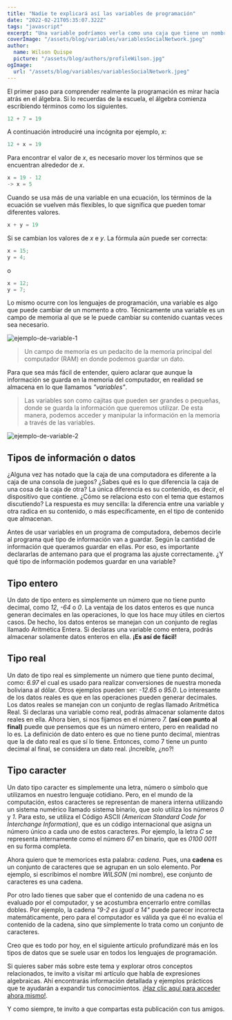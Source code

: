```yaml
---
title: "Nadie te explicará así las variables de programación"
date: "2022-02-21T05:35:07.322Z"
tags: "javascript"
excerpt: "Una variable podríamos verla como una caja que tiene un nombre y a la cual se le puede introducir (asignar) un valor en un momento dado, y en cualquier otro momento, podemos utilizar (leer) dicho valor y el valor de la variable podrá cambiar."
coverImage: "/assets/blog/variables/variablesSocialNetwork.jpeg"
author:
  name: Wilson Quispe
  picture: "/assets/blog/authors/profileWilson.jpg"
ogImage:
  url: "/assets/blog/variables/variablesSocialNetwork.jpeg"
---
```


El primer paso para comprender realmente la programación es mirar hacia atrás en el álgebra. Si lo recuerdas de la escuela, el álgebra comienza escribiendo términos como los siguientes.

```js
12 + 7 = 19
```

A continuación introduciré una incógnita por ejemplo, _x_:

```js
12 + x = 19
```

Para encontrar el valor de _x_, es necesario mover los términos que se encuentran alrededor de _x_.

```js
x = 19 - 12
-> x = 5
```

Cuando se usa más de una variable en una ecuación, los términos de la ecuación se vuelven más flexibles, lo que significa que pueden tomar diferentes valores.

```js
x + y = 19
```

Si se cambian los valores de _x_ e _y_. La fórmula aún puede ser correcta:

```js
x = 15;
y = 4;
```

o

```js
x = 12;
y = 7;
```

Lo mismo ocurre con los lenguajes de programación, una variable es algo que puede cambiar de un momento a otro. Técnicamente una variable es un campo de memoria al que se le puede cambiar su contenido cuantas veces sea necesario.

![ejemplo-de-variable-1](/assets/blog/variables/variablesVisualmente.png)

> Un campo de memoria es un pedacito de la memoria principal del computador (RAM) en donde podemos guardar un dato.

Para que sea más fácil de entender, quiero aclarar que aunque la información se guarda en la memoria del computador, en realidad se almacena en lo que llamamos _"variables"_.

> Las variables son como cajitas que pueden ser grandes o pequeñas, donde se guarda la información que queremos utilizar. De esta manera, podemos acceder y manipular la información en la memoria a través de las variables.

![ejemplo-de-variable-2](/assets/blog/variables/variableCaja.png)

## Tipos de información o datos

¿Alguna vez has notado que la caja de una computadora es diferente a la caja de una consola de juegos? ¿Sabes qué es lo que diferencia la caja de una cosa de la caja de otra? La única diferencia es su contenido, es decir, el dispositivo que contiene. ¿Cómo se relaciona esto con el tema que estamos discutiendo? La respuesta es muy sencilla: la diferencia entre una variable y otra radica en su contenido, o más específicamente, en el tipo de contenido que almacenan.

Antes de usar variables en un programa de computadora, debemos decirle al programa qué tipo de información van a guardar. Según la cantidad de información que queramos guardar en ellas. Por eso, es importante declararlas de antemano para que el programa las ajuste correctamente. ¿Y qué tipo de información podemos guardar en una variable?

## Tipo entero

Un dato de tipo entero es simplemente un número que no tiene punto decimal, como _12_, _-64_ o _0_. La ventaja de los datos enteros es que nunca generan decimales en las operaciones, lo que los hace muy útiles en ciertos casos. De hecho, los datos enteros se manejan con un conjunto de reglas llamado Aritmética Entera. Si declaras una variable como entera, podrás almacenar solamente datos enteros en ella. **¡Es así de fácil!**

## Tipo real

Un dato de tipo real es simplemente un número que tiene punto decimal, como: _6.97_ el cual es usado para realizar conversiones de nuestra moneda boliviana al dólar. Otros ejemplos pueden ser: _-12.65_ o _95.0_. Lo interesante de los datos reales es que en las operaciones pueden generar decimales. Los datos reales se manejan con un conjunto de reglas llamado Aritmética Real. Si declaras una variable como real, podrás almacenar solamente datos reales en ella.
Ahora bien, si nos fijamos en el número _7._ **(así con punto al final)** puede que pensemos que es un número entero, pero en realidad no lo es. La definición de dato entero es que no tiene punto decimal, mientras que la de dato real es que sí lo tiene. Entonces, como 7 tiene un punto decimal al final, se considera un dato real. ¡Increíble, ¿no?!

## Tipo caracter

Un dato tipo caracter es simplemente una letra, número o símbolo que utilizamos en nuestro lenguaje cotidiano. Pero, en el mundo de la computación, estos caracteres se representan de manera interna utilizando un sistema numérico llamado sistema binario, que solo utiliza los números _0_ y _1_. Para esto, se utiliza el Código ASCII _(American Standard Code for Interchange Information)_, que es un código internacional que asigna un número único a cada uno de estos caracteres. Por ejemplo, la letra _C_ se representa internamente como el número _67_ en binario, que es _0100 0011_ en su forma completa.

Ahora quiero que te memorices esta palabra: _cadena_. Pues, una **cadena** es un conjunto de caracteres que se agrupan en un solo elemento. Por ejemplo, si escribimos el nombre _WILSON_ (mi nombre), ese conjunto de caracteres es una cadena.

Por otro lado tienes que saber que el contenido de una cadena no es evaluado por el computador, y se acostumbra encerrarlo entre comillas dobles. Por ejemplo, la cadena _"9-2 es igual a 14"_ puede parecer incorrecta matemáticamente, pero para el computador es válida ya que él no evalúa el contenido de la cadena, sino que simplemente lo trata como un conjunto de caracteres.

Creo que es todo por hoy, en el siguiente artículo profundizaré más en los tipos de datos que se suele usar en todos los lenguajes de programación.

Si quieres saber más sobre este tema y explorar otros conceptos relacionados, te invito a visitar mi artículo que habla de expresiones algebraicas. Ahí encontrarás información detallada y ejemplos prácticos que te ayudarán a expandir tus conocimientos. [¡Haz clic aquí para acceder ahora mismo!](https://wilsonquispe.vercel.app/posts/expresiones-algebra).

Y como siempre, te invito a que compartas esta publicación con tus amigos.
